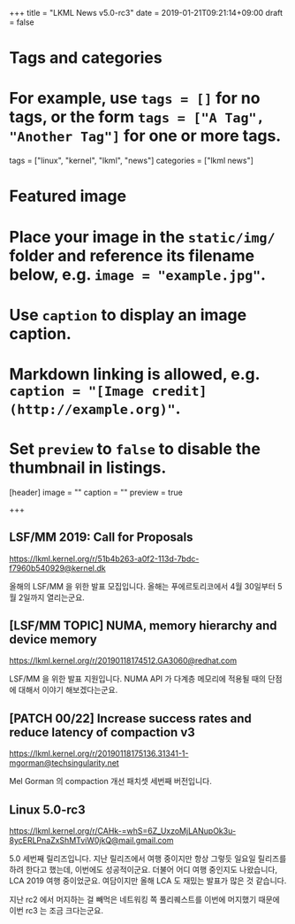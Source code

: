 +++
title = "LKML News v5.0-rc3"
date = 2019-01-21T09:21:14+09:00
draft = false

# Tags and categories
# For example, use `tags = []` for no tags, or the form `tags = ["A Tag", "Another Tag"]` for one or more tags.
tags = ["linux", "kernel", "lkml", "news"]
categories = ["lkml news"]

# Featured image
# Place your image in the `static/img/` folder and reference its filename below, e.g. `image = "example.jpg"`.
# Use `caption` to display an image caption.
#   Markdown linking is allowed, e.g. `caption = "[Image credit](http://example.org)"`.
# Set `preview` to `false` to disable the thumbnail in listings.
[header]
image = ""
caption = ""
preview = true

+++

LSF/MM 2019: Call for Proposals
-------------------------------

https://lkml.kernel.org/r/51b4b263-a0f2-113d-7bdc-f7960b540929@kernel.dk

올해의 LSF/MM 을 위한 발표 모집입니다.  올해는 푸에르토리코에서 4월 30일부터
5월 2일까지 열리는군요.


[LSF/MM TOPIC] NUMA, memory hierarchy and device memory
-------------------------------------------------------

https://lkml.kernel.org/r/20190118174512.GA3060@redhat.com

LSF/MM 을 위한 발표 지원입니다.
NUMA API 가 다계층 메모리에 적용될 때의 단점에 대해서 이야기 해보겠다는군요.


[PATCH 00/22] Increase success rates and reduce latency of compaction v3
------------------------------------------------------------------------

https://lkml.kernel.org/r/20190118175136.31341-1-mgorman@techsingularity.net

Mel Gorman 의 compaction 개선 패치셋 세번째 버전입니다.


Linux 5.0-rc3
-------------

https://lkml.kernel.org/r/CAHk-=whS=6Z_UxzoMjLANupOk3u-8ycERLPnaZxShMTviW0jkQ@mail.gmail.com

5.0 세번째 릴리즈입니다.  지난 릴리즈에서 여행 중이지만 항상 그렇듯 일요일
릴리즈를 하려 한다고 했는데, 이번에도 성공적이군요.  더불어 어디 여행 중인지도
나왔습니다, LCA 2019 여행 중이었군요.  여담이지만 올해 LCA 도 재밌는 발표가
많은 것 같습니다.

지난 rc2 에서 머지하는 걸 빼먹은 네트워킹 쪽 풀리퀘스트를 이번에 머지했기
때문에 이번 rc3 는 조금 크다는군요.
